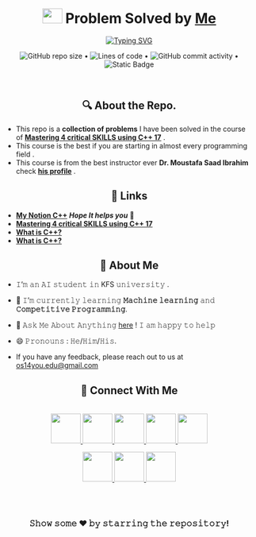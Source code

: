 <h1 align="center">
 <img src="https://cdn.jsdelivr.net/gh/devicons/devicon/icons/cplusplus/cplusplus-original.svg" width="40" height="30" /> Problem Solved by <a href="https://github.com/os14-you">Me</a>
 </h1>

<p align="center">
<a href="https://www.udemy.com/share/103Gal/"><img src="https://readme-typing-svg.herokuapp.com?font=Fira+Code&size=34&pause=1000&color=12F707&center=true&random=false&width=1000&lines=These+problems+are+from+Mastering+C%2B%2B+17+Course;Thanks+For+Dr.+Moustafa+Saad+;The+Link+of+the+course+is+down+the+readme+file" alt="Typing SVG" /></a>
</p>
<p align="center">
<img alt="GitHub repo size" src="https://img.shields.io/github/repo-size/os14-you/Cpp-Problem-Solved?logo=sidequest&color=red"> • <img alt="Lines of code" src="https://img.shields.io/tokei/lines/github/os14-you/Cpp-Problem-Solved"> • <img alt="GitHub commit activity" src="https://img.shields.io/github/commit-activity/m/os14-you/Cpp-Problem-Solved?logo=commitlint&labelColor=grean&color=green"> • <img alt="Static Badge" src="https://img.shields.io/badge/No._Problems_Solved-144-1">


</p>
<br/>

<h2 align="center">
 🔍 About the Repo.
 </h2>

 - This repo is a **collection of problems** I have been solved in the course of **[Mastering 4 critical SKILLS using C++ 17](https://www.udemy.com/share/103Gal/)** .
- This course is the best if you are starting in almost every programming field .
- This course is from the best instructor ever **Dr. Moustafa Saad Ibrahim** check **[his profile](https://www.udemy.com/user/mostafasaadibrahim/)** .







<h2 align="center">
 🔗 Links
 </h2>

- **[My Notion C++](https://www.notion.so/ps-os14/C-1f4fb04ec4904aeab9d838269acebf31?pvs=4)** ***Hope It helps you*** 🤗
- **[Mastering 4 critical SKILLS using C++ 17](https://www.udemy.com/share/103Gal/)**
- **[What is C++? <Wiki>](https://ar.wikipedia.org/wiki/%D8%B3%D9%8A%2B%2B)**
- **[What is C++? <Coursera>](https://www.coursera.org/articles/what-is-c-plus-plus)**

<h2 align ="center">
   🚀 About Me
</h2>

- 𝙸’𝚖 𝚊𝚗 𝙰𝙸 𝚜𝚝𝚞𝚍𝚎𝚗𝚝 𝚒𝚗 KFS 𝚞𝚗𝚒𝚟𝚎𝚛𝚜𝚒𝚝𝚢 .
- 🌱 𝙸’𝚖 𝚌𝚞𝚛𝚛𝚎𝚗𝚝𝚕𝚢 𝚕𝚎𝚊𝚛𝚗𝚒𝚗𝚐 **𝙼𝚊𝚌𝚑𝚒𝚗𝚎 𝚕𝚎𝚊𝚛𝚗𝚒𝚗𝚐** 𝚊𝚗𝚍 **𝙲𝚘𝚖𝚙𝚎𝚝𝚒𝚝𝚒𝚟𝚎 𝙿𝚛𝚘𝚐𝚛𝚊𝚖𝚖𝚒𝚗𝚐**.
- 💬 𝙰𝚜𝚔 𝙼𝚎 𝙰𝚋𝚘𝚞𝚝 𝙰𝚗𝚢𝚝𝚑𝚒𝚗𝚐 [here](https://t.me/os14you) ! 𝙸 𝚊𝚖 𝚑𝚊𝚙𝚙𝚢 𝚝𝚘 𝚑𝚎𝚕𝚙
- 😄 𝙿𝚛𝚘𝚗𝚘𝚞𝚗𝚜 : 𝙷𝚎/𝙷𝚒𝚖/𝙷𝚒𝚜.

- If you have any feedback, please reach out to us at os14you.edu@gmail.com

<h2 align ="center">
  📠 Connect With Me
</h2>

<p align="center">
  <br>
  <a href="https://www.linkedin.com/in/os14you/" target="_blank">
    <code><img height="60" width="60" src="https://img.icons8.com/?size=96&id=xuvGCOXi8Wyg&format=png"/></code>
  </a>
  <a href="https://www.facebook.com/os14u/" target="_blank">
    <code><img  height="60" width="60" src="https://img.icons8.com/?size=96&id=uLWV5A9vXIPu&format=png"/></code>
  </a>
  <a href="https://www.instagram.com/os14you/" target="_blank">
    <code><img height="60" width="60" src="https://img.icons8.com/?size=96&id=Xy10Jcu1L2Su&format=png"/></code>
  </a>
  <a href="https://twitter.com/os14you" target="_blank">
    <code><img height="60" width="60" src="https://img.icons8.com/?size=96&id=ZNMifeqJbPRv&format=png"/></code>
  </a>
 <a href="https://linktr.ee/os14you" target="_blank">
    <code><img height="60" width="60" src="https://img.icons8.com/?size=96&id=9DOe33RY87VM&format=png"/></code>
  </a>

<p align="center">
  <a href="https://www.hackerrank.com/profile/os14you_edu" target="_blank">
    <code><img height="60" width="60" src="https://img.icons8.com/?size=160&id=mT2bzIQRdfpR&format=png"/></code>
  </a>

  <a href="http://www.codeforces.com/profile/JayantGoel001" target="_blank">
    <code><img height="60" width="60" src="https://img.icons8.com/?size=160&id=YSy0lU4Y0X4z&format=png"/></code>
  </a>

 <a href="https://www.kaggle.com/os14you" target="_blank">
    <code><img height="60" width="60" src="https://img.icons8.com/?size=160&id=QrYhwpUzAcoy&format=png"/></code>
  </a>
</p>


<br/>
<br/>

<div align="center">

### 𝚂𝚑𝚘𝚠 𝚜𝚘𝚖𝚎 ❤️ 𝚋𝚢 𝚜𝚝𝚊𝚛𝚛𝚒𝚗𝚐 𝚝𝚑𝚎 𝚛𝚎𝚙𝚘𝚜𝚒𝚝𝚘𝚛𝚢!

